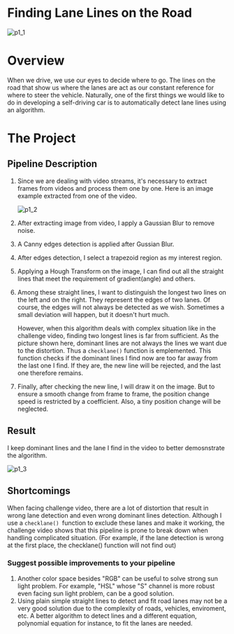 # **Finding Lane Lines on the Road**

![p1_1](/P1_Finding_Lane_Lines/Demonstration/p1_1.jpg)

# Overview

When we drive, we use our eyes to decide where to go. The lines on the road that show us where the lanes are act as our constant reference for where to steer the vehicle. Naturally, one of the first things we would like to do in developing a self-driving car is to automatically detect lane lines using an algorithm.

# The Project

## Pipeline Description

1. Since we are dealing with video streams, it's necessary to extract frames from videos and process them one by one. Here is an image example extracted from one of the video.

   ![p1_2](/P1_Finding_Lane_Lines/Demonstration/p1_2.jpg)

2. After extracting image from video, I apply a Gaussian Blur to remove noise.

3. A Canny edges detection is applied after Gussian Blur.

4. After edges detection, I select a trapezoid region as my interest region.

5. Applying a Hough Transform on the image, I can find out all the straight lines that meet the requirement of gradient(angle) and others.

6. Among these straight lines, I want to distinguish the longest two lines on the left and on the right. They represent the edges of two lanes. Of course, the edges will not always be detected as we wish. Sometimes a small deviation will happen, but it doesn't hurt much. 

   However, when this algorithm deals with complex situation like in the challenge video, finding two longest lines is far from sufficient. As the picture shown here, dominant lines are not always the lines we want due to the distortion. Thus a `checklane()` function is emplemented. This function checks if the dominant lines I find now are too far away from the last one I find. If they are, the new line will be rejected, and the last one therefore remains. 

7. Finally, after checking the new line, I will draw it on the image. But to ensure a smooth change from frame to frame, the position change speed is restricted by a coefficient. Also, a tiny position change will be neglected.

## Result

I keep dominant lines and the lane I find in the video to better demosnstrate the algorithm.

![p1_3](/P1_Finding_Lane_Lines/Demonstration/p1_3.jpg)

## Shortcomings

When facing challenge video, there are a lot of distortion that result in wrong lane detection and even wrong dominant lines detection. Although I use a `checklane() `function to exclude these lanes and make it working, the challenge video shows that this pipeline is prone to break down when handling complicated situation. (For example, if the lane detection is wrong at the first place, the checklane() function will not find out)

### Suggest possible improvements to your pipeline

1. Another color space besides "RGB" can be useful to solve strong sun light problem. For example, "HSL" whose "S" channel is more robust even facing sun light problem, can be a good solution.
2. Using plain simple straight lines to detect and fit road lanes may not be a very good solution due to the complexity of roads, vehicles, enviroment, etc. A better algorithm to detect lines and a different equation, polynomial equation for instance, to fit the lanes are needed.

